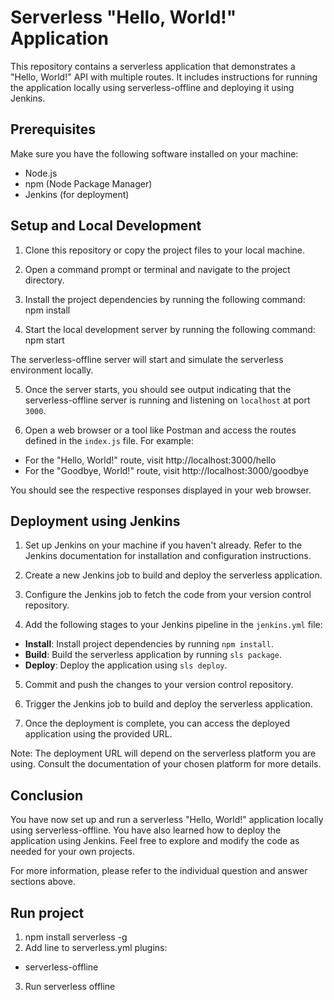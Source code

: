 # Serverless "Hello, World!" Application

This repository contains a serverless application that demonstrates a "Hello, World!" API with multiple routes. It includes instructions for running the application locally using serverless-offline and deploying it using Jenkins.

## Prerequisites

Make sure you have the following software installed on your machine:

- Node.js
- npm (Node Package Manager)
- Jenkins (for deployment)

## Setup and Local Development

1. Clone this repository or copy the project files to your local machine.

2. Open a command prompt or terminal and navigate to the project directory.

3. Install the project dependencies by running the following command:
npm install


4. Start the local development server by running the following command:
npm start


The serverless-offline server will start and simulate the serverless environment locally.

5. Once the server starts, you should see output indicating that the serverless-offline server is running and listening on `localhost` at port `3000`.

6. Open a web browser or a tool like Postman and access the routes defined in the `index.js` file. For example:
- For the "Hello, World!" route, visit http://localhost:3000/hello
- For the "Goodbye, World!" route, visit http://localhost:3000/goodbye

You should see the respective responses displayed in your web browser.

## Deployment using Jenkins

1. Set up Jenkins on your machine if you haven't already. Refer to the Jenkins documentation for installation and configuration instructions.

2. Create a new Jenkins job to build and deploy the serverless application.

3. Configure the Jenkins job to fetch the code from your version control repository.

4. Add the following stages to your Jenkins pipeline in the `jenkins.yml` file:

- **Install**: Install project dependencies by running `npm install`.
- **Build**: Build the serverless application by running `sls package`.
- **Deploy**: Deploy the application using `sls deploy`.

5. Commit and push the changes to your version control repository.

6. Trigger the Jenkins job to build and deploy the serverless application.

7. Once the deployment is complete, you can access the deployed application using the provided URL.

Note: The deployment URL will depend on the serverless platform you are using. Consult the documentation of your chosen platform for more details.

## Conclusion

You have now set up and run a serverless "Hello, World!" application locally using serverless-offline. You have also learned how to deploy the application using Jenkins. Feel free to explore and modify the code as needed for your own projects.

For more information, please refer to the individual question and answer sections above.

## Run project
1. npm install serverless -g
2. Add line to serverless.yml 
plugins:
  - serverless-offline

3. Run serverless offline  


